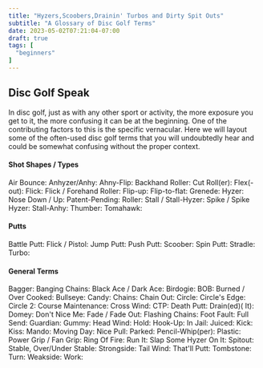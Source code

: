 ```yaml
---
title: "Hyzers,Scoobers,Drainin' Turbos and Dirty Spit Outs"
subtitle: "A Glossary of Disc Golf Terms"
date: 2023-05-02T07:21:04-07:00
draft: true
tags: [
  "beginners"
]
---
```

## Disc Golf Speak
In disc golf, just as with any other sport or activity, the more exposure you get to it, the more confusing it can be at the beginning. One of the contributing factors to this is the specific vernacular. Here we will layout some of the often-used disc golf terms that you will undoubtedly hear and could be somewhat confusing without the proper context.

#### Shot Shapes / Types
Air Bounce:
Anhyzer/Anhy:
Ahny-Flip:
Backhand Roller:
Cut Roll(er):
Flex(-out):
Flick:
Flick / Forehand Roller:
Flip-up:
Flip-to-flat:
Grenede:
Hyzer:
Nose Down / Up:
Patent-Pending:
Roller:
Stall / Stall-Hyzer:
Spike / Spike Hyzer:
Stall-Anhy:
Thumber:
Tomahawk:

#### Putts
Battle Putt:
Flick / Pistol:
Jump Putt:
Push Putt:
Scoober:
Spin Putt:
Stradle:
Turbo:

#### General Terms
Bagger:
Banging Chains:
Black Ace / Dark Ace:
Birdogie:
BOB:
Burned / Over Cooked:
Bullseye:
Candy:
Chains:
Chain Out:
Circle:
Circle's Edge:
Circle 2:
Course Maintenance:
Cross Wind:
CTP:
Death Putt:
Drain(ed)( It):
Domey:
Don't Nice Me:
Fade / Fade Out:
Flashing Chains:
Foot Fault:
Full Send:
Guardian:
Gummy:
Head Wind:
Hold:
Hook-Up:
In Jail:
Juiced:
Kick:
Kiss:
Mando:
Moving Day:
Nice Pull:
Parked:
Pencil-Whip(per):
Plastic:
Power Grip / Fan Grip:
Ring Of Fire:
Run It:
Slap Some Hyzer On It:
Spitout:
Stable, Over/Under Stable:
Strongside:
Tail Wind:
That'll Putt:
Tombstone:
Turn:
Weakside:
Work:

